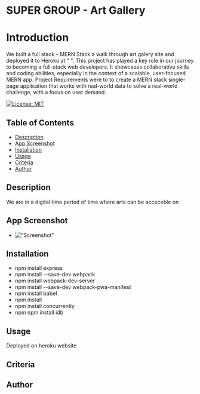 # SUPER GROUP - Art Gallery  

# Introduction 
We built a full stack - MERN Stack a walk through art galery site and deployed it to Heroku at " ". This project has played a key role in our journey to becoming a full-stack web developers. It showcases collaborative skills and coding abilities, especially in the context of a scalable, user-focused MERN app. Project Requirements were to to create a MERN stack single-page application that works with real-world data to solve a real-world challenge, with a focus on user demand.

[![License: MIT](https://img.shields.io/badge/License-MIT-yellow.svg)](https://opensource.org/licenses/MIT) 
## Table of Contents
- [Description](#description)
- [App Screenshot](#appscreenshot)
- [Installation](#installation) 
- [Usage](#usage)
- [Criteria](#criteria) 
- [Author](#questions)

## Description

We are in a digital time period of time where arts can be acceceble on 



## App Screenshot

- !["Screenshot"]()

## Installation

 * npm install express 
  * npm install --save-dev webpack
  * npm install webpack-dev-server 
  * npm install --save-dev webpack-pwa-manifest 
  * npm install babel 
  * npm install 
  * npm install concurrently 
  * npm npm install idb

## Usage

Deployed on heroku website



## Criteria





## Author



